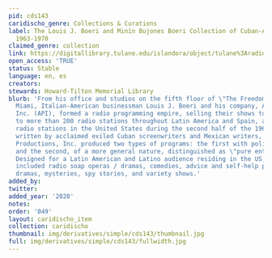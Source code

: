 ```yaml
---
pid: cds143
caridischo_genre: Collections & Curations
label: The Louis J. Boeri and Minín Bujones Boeri Collection of Cuban-American Radionovelas,
  1963-1970
claimed_genre: collection
link: https://digitallibrary.tulane.edu/islandora/object/tulane%3Aradionovelas
open_access: 'TRUE'
status: Stable
language: en, es
creators: 
stewards: Howard-Tilton Memorial Library
blurb: 'From his office and studios on the fifth floor of \"The Freedom Tower\" in
  Miami, Italian-American businessman Louis J. Boeri and his company, America''s Productions,
  Inc. (API), formed a radio programming empire, selling their shows to government,
  to more than 200 radio stations throughout Latin America and Spain, and to Spanish-speaking
  radio stations in the United States during the second half of the 1960s. With scripts
  written by acclaimed exiled Cuban screenwriters and Mexican writers, America''s
  Productions, Inc. produced two types of programs: the first with political content
  and the second, of a more general nature, distinguished as \"pure entertainment.\"
  Designed for a Latin American and Latino audience residing in the US, the pure entertainment
  included radio soap operas / dramas, comedies, advice and self-help programs, biblical
  dramas, mysteries, spy stories, and variety shows.'
added_by: 
twitter: 
added_year: '2020'
notes: 
order: '049'
layout: caridischo_item
collection: caridischo
thumbnail: img/derivatives/simple/cds143/thumbnail.jpg
full: img/derivatives/simple/cds143/fullwidth.jpg
---
```

